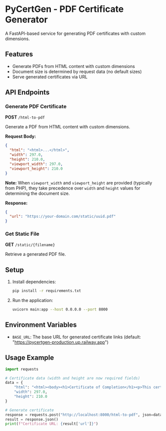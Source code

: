 # PyCertGen - PDF Certificate Generator

A FastAPI-based service for generating PDF certificates with custom dimensions.

## Features

- Generate PDFs from HTML content with custom dimensions
- Document size is determined by request data (no default sizes)
- Serve generated certificates via URL

## API Endpoints

### Generate PDF Certificate

**POST** `/html-to-pdf`

Generate a PDF from HTML content with custom dimensions.

**Request Body:**
```json
{
  "html": "<html>...</html>",
  "width": 297.0,
  "height": 210.0,
  "viewport_width": 297.0,
  "viewport_height": 210.0
}
```

**Note:** When `viewport_width` and `viewport_height` are provided (typically from PHP), they take precedence over `width` and `height` values for determining the document size.

**Response:**
```json
{
  "url": "https://your-domain.com/static/uuid.pdf"
}
```

### Get Static File

**GET** `/static/{filename}`

Retrieve a generated PDF file.

## Setup

1. Install dependencies:
   ```bash
   pip install -r requirements.txt
   ```

2. Run the application:
   ```bash
   uvicorn main:app --host 0.0.0.0 --port 8000
   ```

## Environment Variables

- `BASE_URL`: The base URL for generated certificate links (default: "https://pycertgen-production.up.railway.app")

## Usage Example

```python
import requests

# Certificate data (width and height are now required fields)
data = {
    "html": "<html><body><h1>Certificate of Completion</h1><p>This certifies that John Doe completed the Python Programming course.</p></body></html>",
    "width": 297.0,
    "height": 210.0
}

# Generate certificate
response = requests.post("http://localhost:8000/html-to-pdf", json=data)
result = response.json()
print(f"Certificate URL: {result['url']}")
```